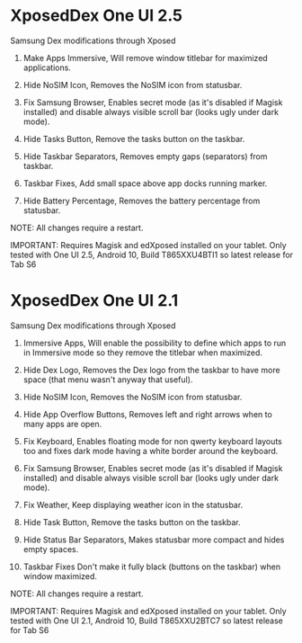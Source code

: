 # XposedDex One UI 2.5
Samsung Dex modifications through Xposed

1. Make Apps Immersive,
Will remove window titlebar for maximized applications.

2. Hide NoSIM Icon,
Removes the NoSIM icon from statusbar.

3. Fix Samsung Browser,
Enables secret mode (as it's disabled if Magisk installed) and disable always visible scroll bar (looks ugly under dark mode).

4. Hide Tasks Button,
Remove the tasks button on the taskbar.

5. Hide Taskbar Separators,
Removes empty gaps (separators) from taskbar.

6. Taskbar Fixes,
Add small space above app docks running marker.

7. Hide Battery Percentage,
Removes the battery percentage from statusbar.

NOTE: All changes require a restart.

IMPORTANT: Requires Magisk and edXposed installed on your tablet. 
Only tested with One UI 2.5, Android 10, Build T865XXU4BTI1 so latest release for Tab S6

# XposedDex One UI 2.1
Samsung Dex modifications through Xposed

1. Immersive Apps,
Will enable the possibility to define which apps to run in Immersive mode so they remove the titlebar when maximized.

2. Hide Dex Logo,
Removes the Dex logo from the taskbar to have more space (that menu wasn't anyway that useful).

3. Hide NoSIM Icon,
Removes the NoSIM icon from statusbar.

4. Hide App Overflow Buttons,
Removes left and right arrows when to many apps are open.

5. Fix Keyboard,
Enables floating mode for non qwerty keyboard layouts too and fixes dark mode having a white border around the keyboard.

6. Fix Samsung Browser,
Enables secret mode (as it's disabled if Magisk installed) and disable always visible scroll bar (looks ugly under dark mode).

7. Fix Weather,
Keep displaying weather icon in the statusbar.

8. Hide Task Button,
Remove the tasks button on the taskbar.

9. Hide Status Bar Separators,
Makes statusbar more compact and hides empty spaces.

10. Taskbar Fixes
Don't make it fully black (buttons on the taskbar) when window maximized.

NOTE: All changes require a restart.

IMPORTANT: Requires Magisk and edXposed installed on your tablet. 
Only tested with One UI 2.1, Android 10, Build T865XXU2BTC7 so latest release for Tab S6
